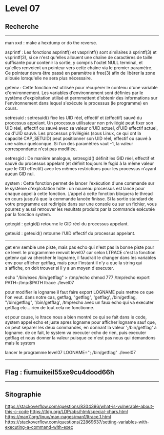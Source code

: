 # Level 07

## Recherche
---
man xxd : make a hexdump or do the reverse. 

asprintf : Les fonctions asprintf() et vasprintf() sont similaires à sprintf(3) et vsprintf(3), si ce n'est qu'elles allouent une chaîne de caractères de taille suffisante pour contenir la sortie, y compris l'octet NULL terminal, et qu'elles renvoient un pointeur vers cette chaîne via le premier paramètre. Ce pointeur devra être passé en paramètre à free(3) afin de libérer la zone allouée lorsqu'elle ne sera plus nécessaire.

getenv : Cette fonction est utilisée pour récupérer le contenu d'une variable d'environnement. Les variables d'environnement sont définies par le système d'exploitation utilisé et permmettent d'obtenir des informations sur l'environnement dans lequel s'exécute le processus (le programme) en cours.

setresuid : setresuid() fixe les UID réel, effectif et (effectif) sauvé du processus appelant. Un processus utilisateur non privilégié peut fixer son UID réel, effectif ou sauvé avec sa valeur d'UID actuel, d'UID effectif actuel, ou d'UID sauvé. Les processus privilégiés (sous Linux, ce qui ont la capacité CAP_SETUID) peut positionner son UID réel, effectif ou sauvé à une valeur quelconque. Si l'un des paramètres vaut -1, la valeur correspondante n'est pas modifiée. 

setresgid : De manière analogue, setresgid() définit les GID réel,  effectif  et  sauvé  du  processus appelant  (et  définit  toujours  le  fsgid à la même valeur que le GID effectif) avec les mêmes restrictions pour les processus n'ayant aucun GID nul.

system : Cette fonction permet de lancer l'exécution d'une commande sur le système d'exploitation hôte : un nouveau processus est lancé pour chaque appel à cette fonction. L'appel à cette fonction bloquera le thread en cours jusqu'à que la commande lancée finisse. Si la sortie standard de votre programme est redirigée dans sur une console ou sur un fichier, vous pourrez y aussi retrouver les resultats produits par la commande exécutée par la fonction system. 

getegid : getgid() retourne le GID réel du processus appelant. 

geteuid : geteuid() retourne l'UID effectif du processus appelant.

---

get env semble une piste, mais pas echo qui n'est pas la bonne piste pour ce level. le programmme renvoit level07 car selon LTRACE c'est la fonction getenv qui va chercher le logname, il faudrait le changer dans les variables env pour afficher getflag, mais pour l'instant il n'y a que la string qui s'affiche, on doit trouver si il y a un moyen d'executer.

echo "/bin/exec /bin/getflag" > /tmp/echo 
chmod 777 /tmp/echo
export PATH=/tmp:$PATH
ltrace ./level07


pour modifier le logname il faut faire export LOGNAME puis mettre ce que l'on veut. dans notre cas, getflag, "getflag", 'getflag', /bin/getflag, "/bin/getflag", '/bin/getflag', /tmp/echo avec un faux echo qui va executer getflag etc... rien de tout cela ne fonctionne.

et pour cause, le ltrace nous a bien montré ce qui se fait dans le code, system appel echo et juste apres logname pour afficher logname
sauf que, on peut separer les deux commandes, en donnant la valeur ';/bin/getflag' a logname.  de ce fait, le system va executer echo de rien, puis executer getflag et nous donner la valeur puisque ce n'est pas nous qui demandons mais le system

lancer le programme level07
LOGNAME="; /bin/getflag" ./level07

---
## Flag : fiumuikeil55xe9cu4dood66h
---
## Sitographie

https://stackoverflow.com/questions/8304396/what-is-vulnerable-about-this-c-code
https://tldp.org/LDP/abs/html/special-chars.html
https://man7.org/linux/man-pages/man1/ltrace.1.html
https://stackoverflow.com/questions/22869637/setting-variables-with-executing-a-command-with-exec


